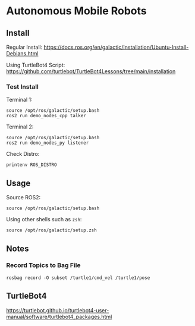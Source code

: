 # Autonomous Mobile Robots

## Install 

Regular Install:
https://docs.ros.org/en/galactic/Installation/Ubuntu-Install-Debians.html

Using TurtleBot4 Script:
https://github.com/turtlebot/TurtleBot4Lessons/tree/main/installation

### Test Install
Terminal 1: 
```
source /opt/ros/galactic/setup.bash
ros2 run demo_nodes_cpp talker
```

Terminal 2: 
```
source /opt/ros/galactic/setup.bash
ros2 run demo_nodes_py listener
```

Check Distro: 
```
printenv ROS_DISTRO
```

## Usage
Source ROS2:
```
source /opt/ros/galactic/setup.bash
```

Using other shells such as `zsh`: 
```
source /opt/ros/galactic/setup.zsh
```

## Notes

### Record Topics to Bag File

```
rosbag record -O subset /turtle1/cmd_vel /turtle1/pose
```

## TurtleBot4
https://turtlebot.github.io/turtlebot4-user-manual/software/turtlebot4_packages.html

